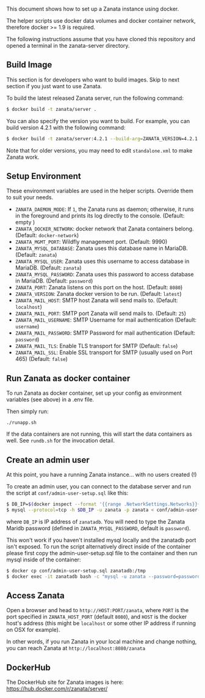 This document shows how to set up a Zanata instance using docker.

The helper scripts use docker data volumes and docker container network, therefore docker &gt;= 1.9
is required.

The following instructions assume that you have cloned this repository
and opened a terminal in the zanata-server directory.

## Build Image
This section is for developers who want to build images.
Skip to next section if you just want to use Zanata.

To build the latest released Zanata server, run the following command:
```sh
$ docker build -t zanata/server .
```

You can also specify the version you want to build. For example, you can build version 4.2.1 with the following command:
```sh
$ docker build -t zanata/server:4.2.1 --build-arg=ZANATA_VERSION=4.2.1 .
```

Note that for older versions, you may need to edit `standalone.xml` to make Zanata work.

## Setup Environment
These environment variables are used in the helper scripts.
Override them to suit your needs.

* `ZANATA_DAEMON_MODE`:
   If `1`, the Zanata runs as daemon;
   otherwise, it runs in the foreground and prints its log directly to the console. (Default: empty )
* `ZANATA_DOCKER_NETWORK`: docker network that Zanata containers belong. (Default: `docker-network`)
* `ZANATA_MGMT_PORT`: Wildfly management port. (Default: 9990)
* `ZANATA_MYSQL_DATABASE`: Zanata uses this database name in MariaDB. (Default: `zanata`)
* `ZANATA_MYSQL_USER`: Zanata uses this username to access database in MariaDB. (Default: `zanata`)
* `ZANATA_MYSQL_PASSWORD`: Zanata uses this password to access database in MariaDB. (Default: `password`)
* `ZANATA_PORT`: Zanata listens on this port on the host. (Default: `8080`)
* `ZANATA_VERSION`: Zanata docker version to be run. (Default: `latest`)
* `ZANATA_MAIL_HOST`: SMTP host Zanata will send mails to. (Default: `localhost`)
* `ZANATA_MAIL_PORT`: SMTP port Zanata will send mails to. (Default: `25`)
* `ZANATA_MAIL_USERNAME`: SMTP Username for mail authentication (Default: `username`)
* `ZANATA_MAIL_PASSWORD`: SMTP Password for mail authentication (Default: `password`)
* `ZANATA_MAIL_TLS`: Enable TLS transport for SMTP (Default: `false`)
* `ZANATA_MAIL_SSL`: Enable SSL transport for SMTP (usually used on Port 465) (Default: `false`)

## Run Zanata as docker container
To run Zanata as docker container, set up your config as environment variables (see above) in a .env file.

Then simply run:
```
./runapp.sh
```

If the data containers are not running, this will start the data containers as well.
See `rundb.sh` for the invocation detail.


## Create an admin user

At this point, you have a running Zanata instance... with no users created (!)

To create an admin user, you can connect to the database server and run the script at `conf/admin-user-setup.sql` like this:

```sh
$ DB_IP=$(docker inspect --format '{{range .NetworkSettings.Networks}}{{.IPAddress}}{{end}}' zanatadb)
$ mysql --protocol=tcp -h $DB_IP -u zanata -p zanata < conf/admin-user-setup.sql
```

where `DB_IP` is IP address of `zanatadb`. You will need to type the Zanata Maridb password
(defined in `ZANATA_MYSQL_PASSWORD`, default is `password`).

This won't work if you haven't installed mysql locally and the zanatadb port isn't exposed.
To run the script alternatively direct inside of the container please first copy the admin-user-setup.sql file to the container and then run mysql inside of the container:

```sh
$ docker cp conf/admin-user-setup.sql zanatadb:/tmp
$ docker exec -it zanatadb bash -c "mysql -u zanata --password=password zanata < /tmp/admin-user-setup.sql"
```

## Access Zanata
Open a browser and head to `http://HOST:PORT/zanata`, where `PORT` is the port specified in `ZANATA_HOST_PORT` (default `8080`), and `HOST` is the docker host's address (this might be `localhost` or some other IP address if running on OSX for example).

In other words, if you run Zanata in your local machine and change nothing,
you can reach Zanata at `http://localhost:8080/zanata`

## DockerHub

The DockerHub site for Zanata images is here:
https://hub.docker.com/r/zanata/server/
